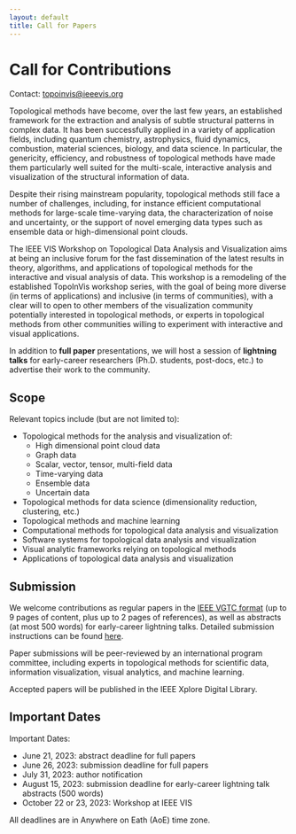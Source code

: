 ```yaml
---
layout: default
title: Call for Papers
---
```


# Call for Contributions

Contact: <topoinvis@ieeevis.org>

Topological methods have become, over the last few years, an established framework 
for the extraction and analysis of subtle structural patterns in complex data. It has been 
successfully applied in a variety of application fields, including quantum chemistry, 
astrophysics, fluid dynamics, combustion, material sciences, biology, and data science. 
In particular, the genericity, efficiency, and robustness of topological methods have 
made them particularly well suited for the multi-scale, interactive analysis and visualization 
of the structural information of data.

Despite their rising mainstream popularity, topological methods still face a number of 
challenges, including, for instance efficient computational methods for large-scale 
time-varying data, the characterization of noise and uncertainty, or the support of 
novel emerging data types such as ensemble data or high-dimensional point clouds.

The IEEE VIS Workshop on Topological Data Analysis and Visualization aims at being an 
inclusive forum for the fast dissemination of the latest results in theory, algorithms, 
and applications of topological methods for the interactive and visual analysis of data. 
This workshop is a remodeling of the established TopoInVis workshop series, with the goal 
of being more diverse (in terms of applications) and inclusive (in terms of communities), 
with a clear will to open to other members of the visualization community potentially 
interested in topological methods, or experts in topological methods from other communities 
willing to experiment with interactive and visual applications.

In addition to **full paper** presentations, we will host a session of **lightning talks** for 
early-career researchers (Ph.D. students, post-docs, etc.) to advertise their work to the community.

## Scope

Relevant topics include (but are not limited to):
* Topological methods for the analysis and visualization of:
  - High dimensional point cloud data
  - Graph data 
  - Scalar, vector, tensor, multi-field data
  - Time-varying data
  - Ensemble data
  - Uncertain data
* Topological methods for data science (dimensionality reduction, clustering, etc.)
* Topological methods and machine learning
* Computational methods for topological data analysis and visualization
* Software systems for topological data analysis and visualization
* Visual analytic frameworks relying on topological methods
* Applications of topological data analysis and visualization

## Submission

We welcome contributions as regular papers in the 
[IEEE VGTC format](https://tc.computer.org/vgtc/publications/conference/) 
(up to 9 pages of content, plus up to 2 pages of references), 
as well as abstracts (at most 500 words) for early-career lightning talks.
Detailed submission instructions can be found [here](submission.html).

Paper submissions will be peer-reviewed by an international program committee, 
including experts in topological methods for scientific data, 
information visualization, visual analytics, and machine learning. 

Accepted papers will be published in the IEEE Xplore Digital Library.

## Important Dates

Important Dates:
* June 21, 2023: abstract deadline for full papers
* June 26, 2023: submission deadline for full papers
* July 31, 2023: author notification
* August 15, 2023: submission deadline for early-career lightning talk abstracts (500 words)
* October 22 or 23, 2023: Workshop at IEEE VIS

All deadlines are in Anywhere on Eath (AoE) time zone.

